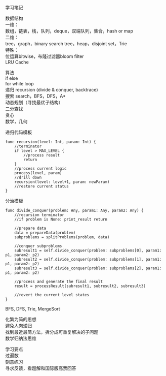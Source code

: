 学习笔记

数据结构  
一维：  
数组，链表，栈，队列，deque，双端队列，集合，hash or map  
二维：  
tree，graph，binary search tree，heap，disjoint set，Trie  
特殊：  
位运算bitwise，布隆过滤器bloom filter  
LRU Cache  
  
算法  
if else  
for while loop  
递归 recursion (divide & conquer, backtrace)  
搜索 search，BFS，DFS，A*  
动态规划（寻找最优子结构）  
二分查找  
贪心  
数学，几何  
  
递归代码模板  
```
func recursion(level: Int, param: Int) {
    //terminator
    if level > MAX_LEVEL {
        //process result
        return
    }
    //process current logic
    process(level, param)
    //drill down
    recursion(level: level+1, param: newParam)
    //restore current status
}
```

分治模板  
```
func divide_conquer(problem: Any, param1: Any, param2: Any) {
    //recursion terminator
    //if problem is None: print_result return

    //prepare data
    data = prepareData(problem)
    subproblems = splitProblems(problem, data)

    //conquer subproblems
    subresult1 = self.divide_conquer(problem: subproblems[0], param1: p1, param2: p2)
    subresult2 = self.divide_conquer(problem: subproblems[1], param1: p1, param2: p2)
    subresult3 = self.divide_conquer(problem: subproblems[2], param1: p1, param2: p2)

    //process and generate the final result
    result = processResult(subresult1, subresult2, subresult3)

    //revert the current level states
}
```

BFS, DFS, Trie, MergeSort  

化繁为简的思想  
避免人肉递归  
找到最近最简方法，拆分成可重复解决的子问题  
数学归纳法思维  
  
学习要点  
过遍数  
刻意练习  
寻求反馈，看题解和国际版高票回答  
  
